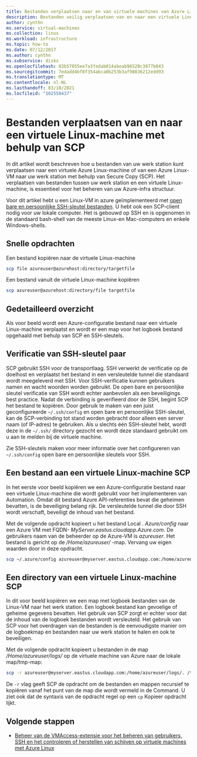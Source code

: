 ```yaml
---
title: Bestanden verplaatsen naar en van virtuele machines van Azure Linux met SCP
description: Bestanden veilig verplaatsen van en naar een virtuele Linux-machine in azure met behulp van SCP en een SSH-sleutel paar.
author: cynthn
ms.service: virtual-machines
ms.collection: linux
ms.workload: infrastructure
ms.topic: how-to
ms.date: 07/12/2017
ms.author: cynthn
ms.subservice: disks
ms.openlocfilehash: 83b57055ee7a3fedab014abeab96520c3877b843
ms.sourcegitcommit: 7edadd4bf8f354abca0b253b3af98836212edd93
ms.translationtype: MT
ms.contentlocale: nl-NL
ms.lasthandoff: 03/10/2021
ms.locfileid: "102558437"
---
```

# <a name="move-files-to-and-from-a-linux-vm-using-scp"></a>Bestanden verplaatsen van en naar een virtuele Linux-machine met behulp van SCP

In dit artikel wordt beschreven hoe u bestanden van uw werk station kunt verplaatsen naar een virtuele Azure Linux-machine of van een Azure Linux-VM naar uw werk station met behulp van Secure Copy (SCP). Het verplaatsen van bestanden tussen uw werk station en een virtuele Linux-machine, is essentieel voor het beheren van uw Azure-infra structuur. 

Voor dit artikel hebt u een Linux-VM in azure geïmplementeerd met [open bare en persoonlijke SSH-sleutel bestanden](mac-create-ssh-keys.md). U hebt ook een SCP-client nodig voor uw lokale computer. Het is gebouwd op SSH en is opgenomen in de standaard bash-shell van de meeste Linux-en Mac-computers en enkele Windows-shells.

## <a name="quick-commands"></a>Snelle opdrachten

Een bestand kopiëren naar de virtuele Linux-machine

```bash
scp file azureuser@azurehost:directory/targetfile
```

Een bestand vanuit de virtuele Linux-machine kopiëren

```bash
scp azureuser@azurehost:directory/file targetfile
```

## <a name="detailed-walkthrough"></a>Gedetailleerd overzicht

Als voor beeld wordt een Azure-configuratie bestand naar een virtuele Linux-machine verplaatst en wordt er een map voor het logboek bestand opgehaald met behulp van SCP en SSH-sleutels.   

## <a name="ssh-key-pair-authentication"></a>Verificatie van SSH-sleutel paar

SCP gebruikt SSH voor de transportlaag. SSH verwerkt de verificatie op de doelhost en verplaatst het bestand in een versleutelde tunnel die standaard wordt meegeleverd met SSH. Voor SSH-verificatie kunnen gebruikers namen en wacht woorden worden gebruikt. De open bare en persoonlijke sleutel verificatie van SSH wordt echter aanbevolen als een beveiligings best practice. Nadat de verbinding is geverifieerd door de SSH, begint SCP het bestand te kopiëren. Door gebruik te maken van een juist geconfigureerde `~/.ssh/config` en open bare en persoonlijke SSH-sleutel, kan de SCP-verbinding tot stand worden gebracht door alleen een server naam (of IP-adres) te gebruiken. Als u slechts één SSH-sleutel hebt, wordt deze in de `~/.ssh/` directory gezocht en wordt deze standaard gebruikt om u aan te melden bij de virtuele machine.

Zie SSH-sleutels maken voor meer informatie over het configureren van `~/.ssh/config` open bare [](mac-create-ssh-keys.md)en persoonlijke sleutels voor SSH.

## <a name="scp-a-file-to-a-linux-vm"></a>Een bestand aan een virtuele Linux-machine SCP

In het eerste voor beeld kopiëren we een Azure-configuratie bestand naar een virtuele Linux-machine die wordt gebruikt voor het implementeren van Automation. Omdat dit bestand Azure API-referenties bevat die geheimen bevatten, is de beveiliging belang rijk. De versleutelde tunnel die door SSH wordt verschaft, beveiligt de inhoud van het bestand.

Met de volgende opdracht kopieert u het bestand Local *. Azure/config* naar een Azure VM met FQDN- *MyServer.eastus.cloudapp.Azure.com*. De gebruikers naam van de beheerder op de Azure-VM is *azureuser*. Het bestand is gericht op de */Home/azureuser/* -map. Vervang uw eigen waarden door in deze opdracht.

```bash
scp ~/.azure/config azureuser@myserver.eastus.cloudapp.com:/home/azureuser/config
```

## <a name="scp-a-directory-from-a-linux-vm"></a>Een directory van een virtuele Linux-machine SCP

In dit voor beeld kopiëren we een map met logboek bestanden van de Linux-VM naar het werk station. Een logboek bestand kan gevoelige of geheime gegevens bevatten. Het gebruik van SCP zorgt er echter voor dat de inhoud van de logboek bestanden wordt versleuteld. Het gebruik van SCP voor het overdragen van de bestanden is de eenvoudigste manier om de logboekmap en bestanden naar uw werk station te halen en ook te beveiligen.

Met de volgende opdracht kopieert u bestanden in de map */Home/azureuser/logs/* op de virtuele machine van Azure naar de lokale map/tmp-map:

```bash
scp -r azureuser@myserver.eastus.cloudapp.com:/home/azureuser/logs/. /tmp/
```

De `-r` vlag geeft SCP de opdracht om de bestanden en mappen recursief te kopiëren vanaf het punt van de map die wordt vermeld in de Command.  U ziet ook dat de syntaxis van de opdracht regel op een `cp` Kopieer opdracht lijkt.

## <a name="next-steps"></a>Volgende stappen

* [Beheer van de VMAccess-extensie voor het beheren van gebruikers, SSH en het controleren of herstellen van schijven op virtuele machines met Azure Linux](../extensions/vmaccess.md?toc=/azure/virtual-machines/linux/toc.json)
